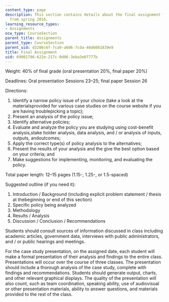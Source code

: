 ```yaml
---
content_type: page
description: This section contains details about the final assignment for 11.003J
  from spring 2016.
learning_resource_types:
- Assignments
ocw_type: CourseSection
parent_title: Assignments
parent_type: CourseSection
parent_uid: d3206c6f-7ca9-a606-7cda-46d6081839e9
title: Final Assignment
uid: 69001786-622e-217c-0d06-3eba3e6f777b
---
```


Weight: 40% of final grade (oral presentation 20%, final paper 20%)

Deadlines: Oral presentation Sessions 23–25; final paper Session 26

Directions:

1.  Identify a narrow policy issue of your choice (take a look at the materialsprovided for various case studies on the course website if you are having troublepicking a topic);
2.  Present an analysis of the policy issue;
3.  Identify alternative policies;
4.  Evaluate and analyze the policy you are studying using cost-benefit analysis,stake holder analysis, data analysis, and / or analysis of inputs, outputs, andoutcomes;
5.  Apply the correct type(s) of policy analysis to the alternatives;
6.  Present the results of your analysis and the give the best option based on your criteria; and
7.  Make suggestions for implementing, monitoring, and evaluating the policy.

Total paper length: 12–15 pages (1.15-, 1.25-, or 1.5-spaced)

Suggested outline (if you need it):

1.  Introduction / Background (including explicit problem statement / thesis at thebeginning or end of this section)
2.  Specific policy being analyzed
3.  Methodology
4.  Results / Analysis
5.  Discussion / Conclusion / Recommendations

Students should consult sources of information discussed in class including academic articles, government data, interviews with public administrators, and / or public hearings and meetings.

For the case study presentation, on the assigned date, each student will make a formal presentation of their analysis and findings to the entire class. Presentations will occur over the course of three classes. The presentation should include a thorough analysis of the case study, complete with findings and recommendations. Students should generate output, charts, and other relevant graphical displays. The quality of the presentation will also count, such as team coordination, speaking ability, use of audiovisual or other presentation materials, ability to answer questions, and materials provided to the rest of the class.